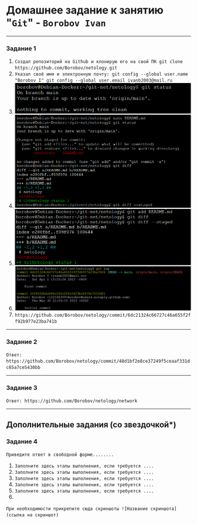 # Домашнее задание к занятию "`Git`" - `Borobov Ivan`

---

### Задание 1

1. `Создал репозиторий на Github и клонирую его на свой ПК git clone https://github.com/Borobov/netology.git`
2. `Указал своё имя и электронную почту: git config --global user.name "Borobov I" git config --global user.email ivanb2003@mail.ru`
3. ![скриншот 1](https://github.com/Borobov/gitlab-hw/blob/main/img/1-git-status.png)
4. ![скриншот 2](https://github.com/Borobov/gitlab-hw/blob/main/img/2-git-status-git-diff-git-staged.png)
5. ![скриншот 3](https://github.com/Borobov/gitlab-hw/blob/main/img/3-git-add.png)
6. ![скриншот 4](https://github.com/Borobov/gitlab-hw/blob/main/img/4-git-commit.png)
7. `https://github.com/Borobov/netology/commit/6dc21324c66727c46a655f2ff92b977e23ba741b`

---

### Задание 2

`Ответ: https://github.com/Borobov/netology/commit/48d1bf2e8ce37249f5ceaaf331dc65a7ce5430bb`

---

### Задание 3

`Ответ: https://github.com/Borobov/netology/network`

---
## Дополнительные задания (со звездочкой*)
### Задание 4

`Приведите ответ в свободной форме........`

1. `Заполните здесь этапы выполнения, если требуется ....`
2. `Заполните здесь этапы выполнения, если требуется ....`
3. `Заполните здесь этапы выполнения, если требуется ....`
4. `Заполните здесь этапы выполнения, если требуется ....`
5. `Заполните здесь этапы выполнения, если требуется ....`
6. 

`При необходимости прикрепитe сюда скриншоты
![Название скриншота](ссылка на скриншот)`
